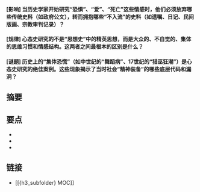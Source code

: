 #### [影响] 当历史学家开始研究“恐惧”、“爱”、“死亡”这些情感时，他们必须放弃哪些传统史料（如政府公文），转而拥抱哪些“不入流”的史料（如遗嘱、日记、民间版画、宗教审判记录）？


#### [规律] 心态史研究的不是“思想史”中的精英思想，而是大众的、不自觉的、集体的思维习惯和情感结构。这两者之间最根本的区别是什么？


#### [谜题] 历史上的“集体恐慌”（如中世纪的“舞蹈病”、17世纪的“猎巫狂潮”）是心态史研究的绝佳案例。这些现象揭示了当时社会“精神装备”的哪些底层代码和漏洞？


## 摘要


## 要点

- 
- 
- 

## 链接

- [[{h3_subfolder} MOC]]
